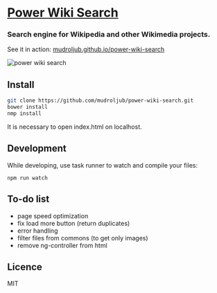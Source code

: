 # [Power Wiki Search](http://mudroljub.github.io/power-wiki-search/)

### Search engine for Wikipedia and other Wikimedia projects.

See it in action: [mudroljub.github.io/power-wiki-search](http://mudroljub.github.io/power-wiki-search/)

![power wiki search](http://i153.photobucket.com/albums/s210/mladifilozof/power-wiki-search.png "Power Wiki Search")

## Install

```sh
git clone https://github.com/mudroljub/power-wiki-search.git
bower install
nmp install
```

It is necessary to open index.html on localhost.

## Development

While developing, use task runner to watch and compile your files:

```
npm run watch
```

## To-do list
- page speed optimization
- fix load more button (return duplicates)
- error handling
- filter files from commons (to get only images)
- remove ng-controller from html

## Licence
MIT
